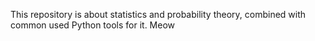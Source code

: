 This repository is about statistics and probability theory, combined with common used Python tools for it. Meow

